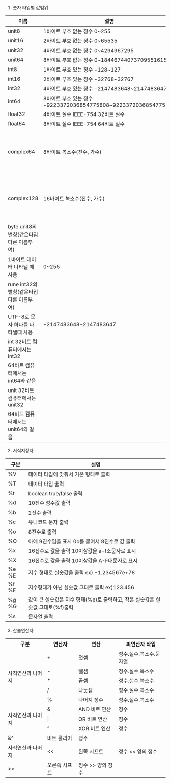 1. 숫자 타입별 값범위

 

|이름	|설명	|값 범위|
|---|---|---|
|unit8	|1바이트 부호 없는 정수	0~255
|unit16	|2바이트 부호 없는 정수	0~65535
|unit32	|4바이트 부호 없는 정수	0~4294967295
|unit64	|8바이트 부호 없는 정수	0~18446744073709551615
|int8	|1바이트 부호 있는 정수	-128~127
|int16	|2바이트 부호 있는 정수	-32768~32767
|int32	|4바이트 부호 있는 정수	-2147483648~2147483647
|int64	|8바이트 부호 있는 정수	-9223372036854775808~9223372036854775807
|float32	|4바이트 실수	IEEE-754 32비트 실수
|float64	|8바이트 실수	IEEE-754 64비트 실수
|complex64	|8바이트 복소수(진수, 가수)|	진수와 가수 범위는 float32 범위아 같음
|complex128	|16바이트 복소수(진수, 가수)|	진수와 가수 범위는 float64 범위아 같음
|byte	unit8의 별칭(같은타입 다른 이름부여)
1바이트 데이터 나타낼 때 사용|	0~255
|rune	int32의 별칭(같은타입 다른 이름부여)
UTF-8로 문자 하나를 나타낼때 사용|	-2147483648~2147483647
|int	32비트 컴퓨터에서는 int32
64비트 컴퓨터에서는 int64와 같음	 |
|unit	32비트 컴퓨터에서는 unit32
64비트 컴퓨터에서는 unit64와 같음	 |
 

2. 서식지정자

|구분|	설명|
|---|---|
|%V|	데이터 타입에 맞춰서 기본 형태로 출력|
|%T|	데이터 타입 출력|
|%t|	boolean true/false 출력||
|%d|	10진수 정수값 출력|
|%b|	2진수 출력|
|%c|	유니코드 문자 출력|
|%o|	8진수로 출력|
|%O|	아에 9진수임을 표시 0o를 붙여서 8진수로 값 출력|
|%x|	16진수로 값을 출력 10이상값을 a-f소문자로 표시|
|%X|	16진수로 값을 출력 10이상값을 A-F대문자로 표시|
|%e %E|	지수 형태로 실숫값을 출력  ex) -1.234567e+78|
|%f %F|	지수형태가 아닌 실숫값 그대로 출력 ex)123.456|
|%g %G|	값이 큰 실숫값은 지수 형태(%e)로 출력하고, 작은 실숫값은 실숫값 그대로(%f)출력|
|%s|	문자열 출력|


3. 산술연산자

<table>
  <tr>
    <th>구분</th>
    <th>연산자</th>
    <th>연산</th>
    <th>피연산자 타입</th>
  </tr>
  <tr>
    <td rowspan="6">사직연산과 나머지</td>
  </tr>
  <tr>
    <td>+</td>
    <td>덧셈</td>
    <td>정수.실수.복소수.문자열</td>
  </tr>
  <tr>
    <td>-</td>
    <td>뺄셈</td>
    <td>정수.실수.복소수</td>
  </tr>
  <tr>
    <td>*</td>
    <td>	곱셈</td>
    <td>정수.실수.복소수</td>
  </tr>
  <tr>
    <td>/</td>
    <td>나눗셈</td>
    <td>정수.실수.복소수</td>
  </tr>
  <tr>
    <td>%</td>
    <td> 나머지	정수</td>
    <td>정수.실수.복소수</td>
  </tr>
  <tr>
    <td rowspan="4">사직연산과 나머지</td>
  </tr> 
  <tr>
    <td>&</td>
    <td>AND 비트 연산</td>
    <td>정수</td>
  </tr> 
  <tr>
    <td>|</td>
    <td>OR 비트 연산</td>
    <td>정수</td>
  </tr> 
  <tr>
    <td>^</td>
    <td>XOR 비트 연산</td>
    <td>정수</td>
  </tr> 
  <tr>
    <td>&^</td>
    <td>비트 클리어</td>
    <td>정수</td>
  </tr> 
   <tr>
    <td rowspan="2">사직연산과 나머지</td>
  </tr>
   <tr>
    <td><<</td>
    <td>왼쪽 시프트</td>
    <td>정수 << 양의 정수</td>
    </tr>
    <tr>
    <td>>></td>
    <td>오른쪽 시프트</td>
    <td>정수 >> 양의 정수</td>
  </tr>
</table>
 
